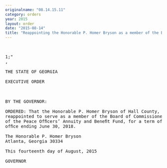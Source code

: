 ```yaml
---
originalname: "08.14.15.11"
category: orders
year: 2015
layout: order
date: "2015-08-14"
title: "Reappointing the Honorable P. Homer Bryson as a member of the Board of Commissioners of the Peace Officers’ Annuity and Benefit Fund"
---
```

<pre>
 

1;"
,

THE STATE OF GEORGIA

EXECUTIVE ORDER

 

BY THE GOVERNOR:

ORDERED: That the Honorable P. Homer Bryson of Hall County, Georgia, is
reappointed to serve as a member of the Board of Commissioners
of the Peace Ofﬁcers’ Annuity and Beneﬁt Fund, for a term of
ofﬁce ending June 30, 2018.

The Honorable P. Homer Bryson
Atlanta, Georgia 30334

This fourteenth day of August, 2015

GOVERNOR

 

 

</pre>
